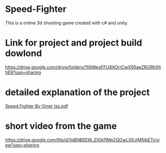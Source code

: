 # Speed-Fighter
This is a online 3d shooting game created with c# and unity.
# Link for project and project build dowlond
https://drive.google.com/drive/folders/159WpsFFU8XOrrCwX95aeZRi2Rh5fihE9?usp=sharing
# detailed explanation of the project
[Speed Fighter By Omer Iss.pdf](https://github.com/omeriss/Speed-Fighter/files/7741092/1.pdf)
# short video from the game
https://drive.google.com/file/d/1qBNB5EW_ElGkf1Me2QOwL0XJjM5ibETr/view?usp=sharing
